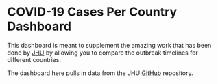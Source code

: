 # COVID-19 Cases Per Country Dashboard
This dashboard is meant to supplement the amazing work that has been done by [JHU](https://systems.jhu.edu/research/public-health/ncov/) by allowing you to compare the outbreak timelines for different countries.

The dashboard here pulls in data from the JHU [GitHub](https://github.com/CSSEGISandData/COVID-19) repository.
